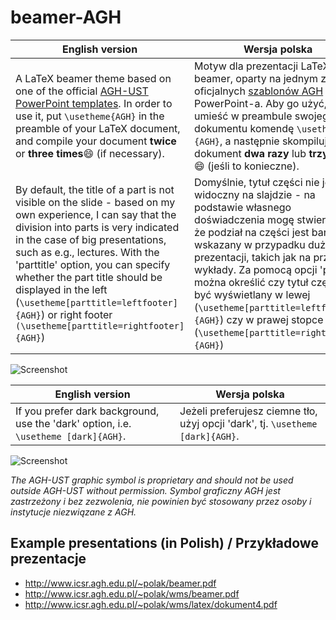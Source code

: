 # beamer-AGH
| English version | Wersja polska |
|-----------------|---------------|
|A LaTeX beamer theme based on one of the official [AGH-UST PowerPoint templates](http://www.agh.edu.pl/en/university/agh-ust-visual-identity/presentation-templates/). In order to use it, put `\usetheme{AGH}` in the preamble of your LaTeX document, and compile your document **twice** or **three times**:smile: (if necessary).|Motyw dla prezentacji LaTeX beamer, oparty na jednym z oficjalnych [szablonów AGH](http://www.agh.edu.pl/uczelnia/system-identyfikacji-wizualnej/szablon-prezentacji/) dla PowerPoint-a. Aby go użyć, umieść w preambule swojego dokumentu komendę `\usetheme {AGH}`, a następnie skompiluj ten dokument **dwa razy** lub **trzy razy**:smile: (jeśli to konieczne).|
|By default, the title of a part is not visible on the slide - based on my own experience, I can say that the division into parts is very indicated in the case of big presentations, such as e.g., lectures. With the 'parttitle' option, you can specify whether the part title should be displayed in the left (`\usetheme[parttitle=leftfooter]{AGH}`) or right footer `(\usetheme[parttitle=rightfooter]{AGH}`) |Domyślnie, tytuł części nie jest widoczny na slajdzie - na podstawie własnego doświadczenia mogę stwierdzić, że podział na części jest bardzo wskazany w przypadku dużych prezentacji, takich jak na przykład wykłady. Za pomocą opcji 'parttitle' można określić czy tytuł części ma być wyświetlany w lewej (`\usetheme[parttitle=leftfooter]{AGH}`) czy w prawej stopce (`\usetheme[parttitle=rightfooter]{AGH}`) |

![Screenshot](http://www.icsr.agh.edu.pl/~polak/wms/beamer-AGH.big.png "Title slide")

| English version | Wersja polska |
|-----------------|---------------|
|If you prefer dark background, use the 'dark' option, i.e. `\usetheme [dark]{AGH}`.|Jeżeli preferujesz ciemne tło, użyj opcji 'dark', tj. `\usetheme [dark]{AGH}`.|

![Screenshot](http://www.icsr.agh.edu.pl/~polak/wms/beamer-AGH-dark.big.png "Title slide - dark version")

*The AGH-UST graphic symbol is proprietary and should not be used outside AGH-UST without permission.*
*Symbol graficzny AGH jest zastrzeżony i bez zezwolenia, nie powinien być stosowany przez osoby i instytucje niezwiązane z AGH.*
  
## Example presentations (in Polish) / Przykładowe prezentacje
* <http://www.icsr.agh.edu.pl/~polak/beamer.pdf>
* <http://www.icsr.agh.edu.pl/~polak/wms/beamer.pdf>
* <http://www.icsr.agh.edu.pl/~polak/wms/latex/dokument4.pdf>

